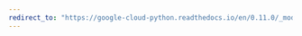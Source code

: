 ```yaml
---
redirect_to: "https://google-cloud-python.readthedocs.io/en/0.11.0/_modules/gcloud/datastore/client.html"
---
```

